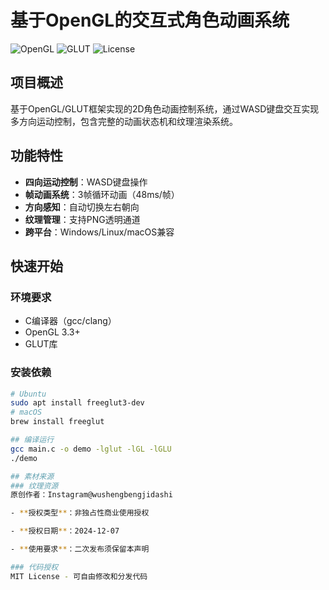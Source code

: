 # 基于OpenGL的交互式角色动画系统

![OpenGL](https://img.shields.io/badge/OpenGL-3.3+-blue) ![GLUT](https://img.shields.io/badge/GLUT-3.7+-orange) ![License](https://img.shields.io/badge/License-MIT-green)

## 项目概述
基于OpenGL/GLUT框架实现的2D角色动画控制系统，通过WASD键盘交互实现多方向运动控制，包含完整的动画状态机和纹理渲染系统。

## 功能特性
- **四向运动控制**：WASD键盘操作
- **帧动画系统**：3帧循环动画（48ms/帧）
- **方向感知**：自动切换左右朝向
- **纹理管理**：支持PNG透明通道
- **跨平台**：Windows/Linux/macOS兼容

## 快速开始
### 环境要求
- C编译器（gcc/clang）
- OpenGL 3.3+
- GLUT库

### 安装依赖
```bash
# Ubuntu
sudo apt install freeglut3-dev
# macOS
brew install freeglut

## 编译运行
gcc main.c -o demo -lglut -lGL -lGLU
./demo

## 素材来源
### 纹理资源
原创作者：Instagram@wushengbengjidashi

- **授权类型**：非独占性商业使用授权

- **授权日期**：2024-12-07

- **使用要求**：二次发布须保留本声明

### 代码授权
MIT License - 可自由修改和分发代码
